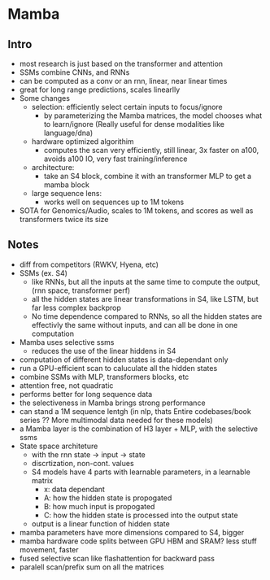 # Mamba

## Intro
 - most research is just based on the transformer and attention
 - SSMs combine CNNs, and RNNs
 - can be computed as a conv or an rnn, linear, near linear times
 - great for long range predictions, scales linearlly
 - Some changes
   - selection: efficiently select certain inputs to focus/ignore
      - by parameterizing the Mamba matrices, the model chooses what to learn/ignore (Really useful for dense modalities like language/dna)
   - hardware optimized algorithim
      - computes the scan very efficiently, still linear, 3x faster on a100, avoids a100 IO, very fast training/inference
   - architecture:
      - take an S4 block, combine it with an transformer MLP to get a mamba block
   - large sequence lens:
      - works well on sequences up to 1M tokens
 - SOTA for Genomics/Audio, scales to 1M tokens, and scores as well as transformers twice its size

## Notes
 - diff from competitors (RWKV, Hyena, etc)
 - SSMs (ex. S4)
    - like RNNs, but all the inputs at the same time to compute the output, (rnn space, transformer perf)
    - all the hidden states are linear transformations in S4, like LSTM, but far less complex backprop
    - No time dependence compared to RNNs, so all the hidden states are effectivly the same without inputs, and can all be done in one computation
 - Mamba uses selective ssms
    - reduces the use of the linear hiddens in S4
 - computation of different hidden states is data-dependant only
 - run a GPU-efficient scan to caluculate all the hidden states
 - combine SSMs with MLP, transformers blocks, etc
 - attention free, not quadratic
 - performs better for long sequence data
 - the selectiveness in Mamba brings strong performance
 - can stand a 1M sequence lentgh (in nlp, thats Entire codebases/book series ?? More multimodal data needed for these models)
 - a Mamba layer is the combination of H3 layer + MLP, with the selective ssms
 - State space architeture
   - with the rnn state -> input -> state
   - discrtization, non-cont. values
   - S4 models have 4 parts with learnable parameters, in a learnable matrix
      - x: data dependant
      - A: how the hidden state is propogated
      - B: how much input is propogated
      - C: how the hidden state is processed into the output state
   - output is a linear function of hidden state
 - mamba parameters have more dimensions compared to S4, bigger
 - mamba hardware code splits between GPU HBM and SRAM? less stuff movement, faster
 - fused selective scan like flashattention for backward pass
 - paralell scan/prefix sum on all the matrices
